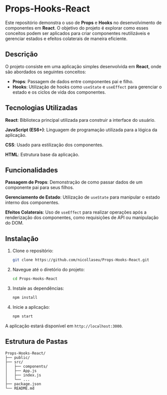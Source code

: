# Props-Hooks-React

Este repositório demonstra o uso de **Props** e **Hooks** no desenvolvimento de componentes em **React**. O objetivo do projeto é explorar como esses conceitos podem ser aplicados para criar componentes reutilizáveis e gerenciar estados e efeitos colaterais de maneira eficiente.

## Descrição

O projeto consiste em uma aplicação simples desenvolvida em **React**, onde são abordados os seguintes conceitos:

- **Props**: Passagem de dados entre componentes pai e filho.
- **Hooks**: Utilização de hooks como `useState` e `useEffect` para gerenciar o estado e os ciclos de vida dos componentes.

## Tecnologias Utilizadas

**React**: Biblioteca principal utilizada para construir a interface do usuário.

**JavaScript (ES6+)**: Linguagem de programação utilizada para a lógica da aplicação.

**CSS**: Usado para estilização dos componentes.

**HTML**: Estrutura base da aplicação.

## Funcionalidades

**Passagem de Props**: Demonstração de como passar dados de um componente pai para seus filhos.

**Gerenciamento de Estado**: Utilização de `useState` para manipular o estado interno dos componentes.

**Efeitos Colaterais**: Uso de `useEffect` para realizar operações após a renderização dos componentes, como requisições de API ou manipulação do DOM.

## Instalação

1. Clone o repositório: 

   ```bash
   git clone https://github.com/nicollaseu/Props-Hooks-React.git
   ```

2. Navegue até o diretório do projeto: 

   ```bash
   cd Props-Hooks-React
   ```

3. Instale as dependências: 

   ```bash
   npm install
   ```

4. Inicie a aplicação: 

   ```bash
   npm start
   ```

A aplicação estará disponível em `http://localhost:3000`.

## Estrutura de Pastas

```react
Props-Hooks-React/
├── public/
├── src/
│   ├── components/
│   ├── App.js
│   ├── index.js
│   └── ...
├── package.json
└── README.md

```

